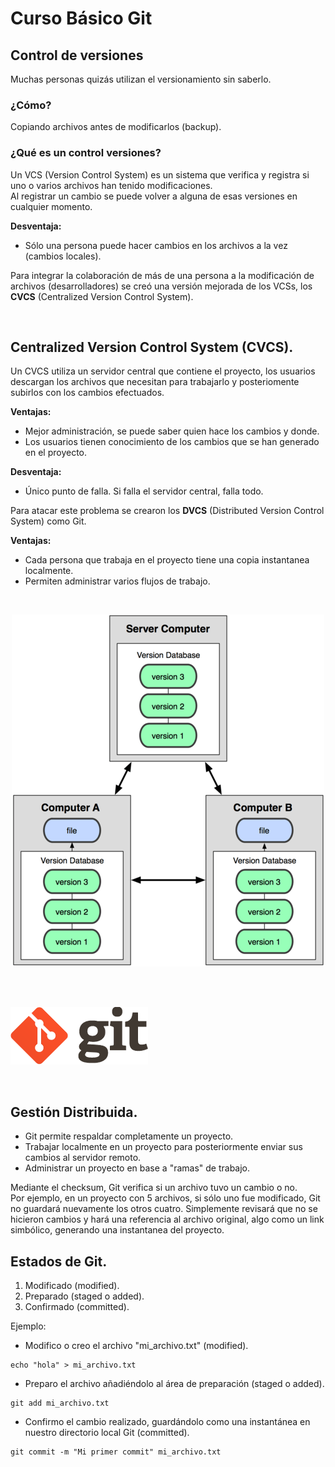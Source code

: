 # Curso Básico Git

## Control de versiones<br>

Muchas personas quizás utilizan el versionamiento sin saberlo.<br>

### ¿Cómo?
Copiando archivos antes de modificarlos (backup).<br>

### ¿Qué es un control versiones?
Un VCS (Version Control System) es un sistema que verifica y registra si uno o varios archivos han tenido modificaciones.<br>
Al registrar un cambio se puede volver a alguna de esas versiones en cualquier momento.<br>

**Desventaja:** 
* Sólo una persona puede hacer cambios en los archivos a la vez (cambios locales).

Para integrar la colaboración de más de una persona a la modificación de archivos (desarrolladores) se creó una versión mejorada de los VCSs, los **CVCS** (Centralized Version Control System).<br>

<br>

## Centralized Version Control System (CVCS).
Un CVCS utiliza un servidor central que contiene el proyecto, los usuarios descargan los archivos que necesitan para trabajarlo y posteriomente subirlos con los cambios efectuados.

**Ventajas:**
* Mejor administración, se puede saber quien hace los cambios y donde.
* Los usuarios tienen conocimiento de los cambios que se han generado en el proyecto.

**Desventaja:**
* Único punto de falla. Si falla el servidor central, falla todo.

Para atacar este problema se crearon los **DVCS** (Distributed Version Control System) como Git.<br>

**Ventajas:** 
* Cada persona que trabaja en el proyecto tiene una copia instantanea localmente.
* Permiten administrar varios flujos de trabajo.

<br>

<p align="center">
<img src="https://github.com/coneking/git_curso/blob/desarrollo/images/DVCS.png">
</p>

<br>
<br>

![alt text](https://github.com/coneking/git_curso/blob/desarrollo/images/GitLogo.png)

<br>

## Gestión Distribuida.

* Git permite respaldar completamente un proyecto.
* Trabajar localmente en un proyecto para posteriormente enviar sus cambios al servidor remoto.
* Administrar un proyecto en base a "ramas" de trabajo.

Mediante el checksum, Git verifica si un archivo tuvo un cambio o no.<br>
Por ejemplo, en un proyecto con 5 archivos, si sólo uno fue modificado, Git no guardará nuevamente los otros cuatro.
Simplemente revisará que no se hicieron cambios y hará una referencia al archivo original, algo como un link simbólico, generando una instantanea del proyecto.


## Estados de Git.

1. Modificado (modified).
2. Preparado (staged o added).
3. Confirmado (committed).

Ejemplo:

* Modifico o creo el archivo "mi_archivo.txt" (modified).
```
echo "hola" > mi_archivo.txt
```

* Preparo el archivo añadiéndolo al área de preparación (staged o added).
```
git add mi_archivo.txt
```

* Confirmo el cambio realizado, guardándolo como una instantánea en nuestro directorio local Git (committed).
```
git commit -m "Mi primer commit" mi_archivo.txt
```


